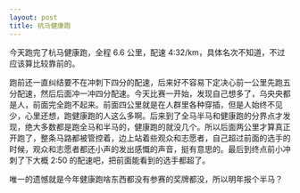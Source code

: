 ```yaml
---
layout: post
title: 杭马健康跑
---
```

今天跑完了杭马健康跑，全程 6.6 公里，配速 4:32/km，具体名次不知道，不过应该算比较靠前的。

跑前还一直纠结要不在冲刺下四分的配速，后来好不容易下定决心前一公里先跑五分配速，然后后面冲一冲四分配速。今天比赛一开始，发现自己想多了，乌央央都是人，前面完全跑不起来。前面四公里就是在人群里各种穿插，但是人始终不见少，心里还想，跑健康跑的人这么多啊。后来到了全马半马和健康跑的分界点才发现，绝大多数都是跑全马和半马的，健康跑的就没几个。所以后面两公里才算真正开跑了，整条马路都被管控着，边上站着些观众和志愿者，自己超过前面的选手的时候，观众和志愿者都还小声的发出感慨的声音，挺有意思的。最后到终点前小冲刺了下大概 2:50 的配速吧，把前面能看到的选手都超了。

唯一的遗憾就是今年健康跑啥东西都没有参赛的奖牌都没，所以明年报个半马？

